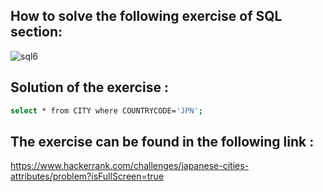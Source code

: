 ## How to solve the following exercise of SQL section:
![sql6](https://github.com/lamia-datalover/SQL_Hackerrank_exercises/assets/145395677/1b555c10-0302-41ae-8986-5c4a0c3ad978)

## Solution of the exercise :
```bash
select * from CITY where COUNTRYCODE='JPN';
```
## The exercise can be found in the following link :
https://www.hackerrank.com/challenges/japanese-cities-attributes/problem?isFullScreen=true
